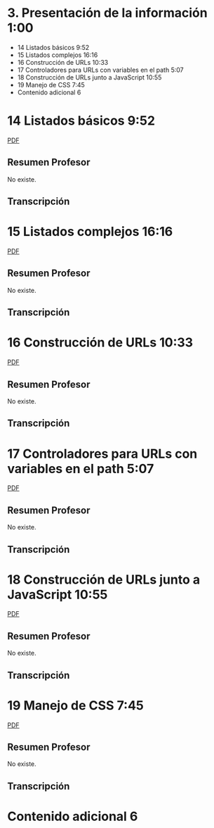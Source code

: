 # 3. Presentación de la información 1:00
   * 14 Listados básicos 9:52 
   * 15 Listados complejos 16:16 
   * 16 Construcción de URLs 10:33 
   * 17 Controladores para URLs con variables en el path 5:07 
   * 18 Construcción de URLs junto a JavaScript 10:55 
   * 19 Manejo de CSS 7:45 
   * Contenido adicional 6
   
# 14 Listados básicos 9:52

[PDF ](pdfs/)

## Resumen Profesor

No existe.

## Transcripción

# 15 Listados complejos 16:16 

[PDF ](pdfs/)

## Resumen Profesor

No existe.

## Transcripción

# 16 Construcción de URLs 10:33 

[PDF ](pdfs/)

## Resumen Profesor

No existe.

## Transcripción

# 17 Controladores para URLs con variables en el path 5:07 

[PDF ](pdfs/)

## Resumen Profesor

No existe.

## Transcripción

# 18 Construcción de URLs junto a JavaScript 10:55 

[PDF ](pdfs/)

## Resumen Profesor

No existe.

## Transcripción

# 19 Manejo de CSS 7:45 

[PDF ](pdfs/)

## Resumen Profesor

No existe.

## Transcripción
# Contenido adicional 6   

